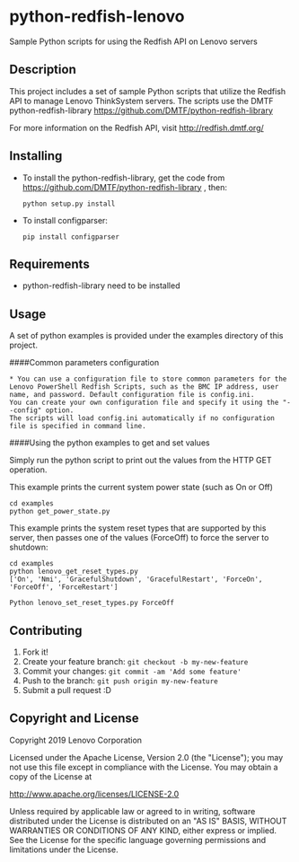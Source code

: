 # python-redfish-lenovo

Sample Python scripts for using the Redfish API on Lenovo servers

Description
----------

This project includes a set of sample Python scripts that utilize the Redfish API to manage Lenovo ThinkSystem servers.  The scripts use the DMTF python-redfish-library <https://github.com/DMTF/python-redfish-library>

For more information on the Redfish API, visit <http://redfish.dmtf.org/>

Installing
----------

* To install the python-redfish-library, get the code from <https://github.com/DMTF/python-redfish-library> , then:
    
    `python setup.py install`

* To install configparser:

    `pip install configparser`

Requirements
----------

* python-redfish-library need to be installed

Usage
----------
A set of python examples is provided under the examples directory of this project.

####Common parameters configuration
~~~~~~~~~~~~~~~~~~~~~~~~~~~~~~~~~~~~~~~~~~~~~~~
* You can use a configuration file to store common parameters for the Lenovo PowerShell Redfish Scripts, such as the BMC IP address, user name, and password. Default configuration file is config.ini. 
You can create your own configuration file and specify it using the "--config" option. 
The scripts will load config.ini automatically if no configuration file is specified in command line.
~~~~~~~~~~~~~~~~~~~~~~~~~~~~~~~~~~~~~~~~~~~~~~~
####Using the python examples to get and set values

Simply run the python script to print out the values from the HTTP GET operation.

This example prints the current system power state (such as On or Off)

    cd examples
    python get_power_state.py
This example prints the system reset types that are supported by this server, then passes one of the values (ForceOff) to force the server to shutdown:

    cd examples
    python lenovo_get_reset_types.py
    ['On', 'Nmi', 'GracefulShutdown', 'GracefulRestart', 'ForceOn', 'ForceOff', 'ForceRestart']
    
    Python lenovo_set_reset_types.py ForceOff

Contributing
----------

1. Fork it!
2. Create your feature branch: `git checkout -b my-new-feature`
3. Commit your changes: `git commit -am 'Add some feature'`
4. Push to the branch: `git push origin my-new-feature`
5. Submit a pull request :D

Copyright and License
---------------------

Copyright 2019 Lenovo Corporation

Licensed under the Apache License, Version 2.0 (the "License"); you may
not use this file except in compliance with the License. You may obtain
a copy of the License at

http://www.apache.org/licenses/LICENSE-2.0

Unless required by applicable law or agreed to in writing, software
distributed under the License is distributed on an "AS IS" BASIS, WITHOUT
WARRANTIES OR CONDITIONS OF ANY KIND, either express or implied. See the
License for the specific language governing permissions and limitations
under the License.
